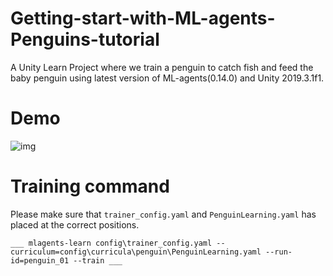 # Getting-start-with-ML-agents-Penguins-tutorial
A Unity Learn Project where we train a penguin to catch fish and feed the baby penguin using latest version of ML-agents(0.14.0) and Unity 2019.3.1f1.

# Demo
![img](https://github.com/Mistletoer/Getting-start-with-ML-agents-Penguins-tutorial/blob/master/DemoImage/Training.gif)

# Training command
Please make sure that ` trainer_config.yaml ` and ` PenguinLearning.yaml ` has placed at the correct positions.  
  
`___ mlagents-learn config\trainer_config.yaml --curriculum=config\curricula\penguin\PenguinLearning.yaml --run-id=penguin_01 --train ___ ` 
